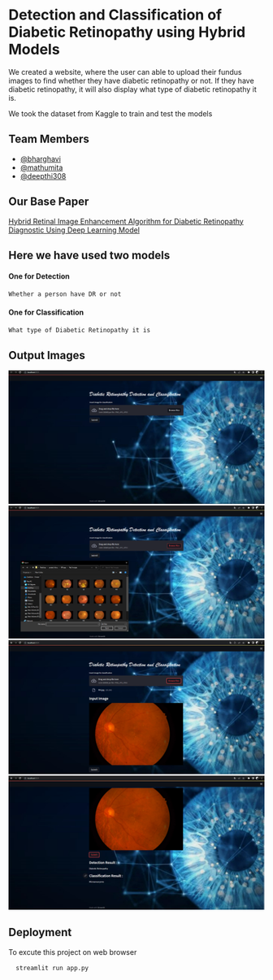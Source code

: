 # Detection and Classification of Diabetic Retinopathy using Hybrid Models
We created a website, where the user can able to upload their fundus images to find whether they have diabetic retinopathy or not. If they have diabetic retinopathy, it will also display what type of diabetic retinopathy it is.


We took the dataset from Kaggle to train and test the models



## Team Members
- [@bharghavi](https://github.com)
- [@mathumita](https://github.com)
- [@deepthi308](https://github.com/deepthi308)


## Our Base Paper

[Hybrid Retinal Image Enhancement Algorithm for Diabetic Retinopathy Diagnostic Using Deep Learning Model](https://ieeexplore.ieee.org/stamp/stamp.jsp?tp=&arnumber=9819926)


## Here we have used two models

#### One for Detection

```http
Whether a person have DR or not
```
#### One for Classification

```http
What type of Diabetic Retinopathy it is
```



## Output Images

![Screenshot1](outputImages/DrImage1.png)
![Screenshot2](outputImages/DrImage2.png)
![Screenshot3](outputImages/DrImage3.png)
![Screenshot4](outputImages/DrImage4.png)


## Deployment

To excute this project on web browser

```bash
  streamlit run app.py
```

